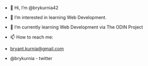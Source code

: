 - 👋 Hi, I’m @brykurnia42
- 👀 I’m interested in learning Web Development.
- 🌱 I’m currently learning Web Development via The ODIN Project

- 📫 How to reach me:
-  bryant.kurnia@gmail.com
-  @brykurnia - twitter 

<!---
brykurnia42/brykurnia42 is a ✨ special ✨ repository because its `README.md` (this file) appears on your GitHub profile.
You can click the Preview link to take a look at your changes.
--->
